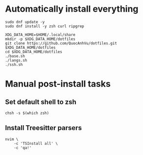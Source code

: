 # Automatically install everything

```shell
sudo dnf update -y
sudo dnf install -y zsh curl ripgrep

XDG_DATA_HOME=$HOME/.local/share
mkdir -p $XDG_DATA_HOME/dotfiles
git clone https://github.com/QuocAnhVu/dotfiles.git $XDG_DATA_HOME/dotfiles
cd $XDG_DATA_HOME/dotfiles
./base.sh
./langs.sh
./ssh.sh
```

# Manual post-install tasks

## Set default shell to zsh

```shell
chsh -s $(which zsh)
```

## Install Treesitter parsers

```shell
nvim \
    -c 'TSInstall all' \
    -c 'qa!'
```
